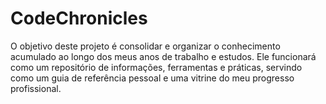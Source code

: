 # CodeChronicles
O objetivo deste projeto é consolidar e organizar o conhecimento acumulado ao longo dos meus anos de trabalho e estudos. Ele funcionará como um repositório de informações, ferramentas e práticas, servindo como um guia de referência pessoal e uma vitrine do meu progresso profissional.
